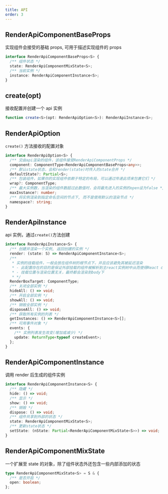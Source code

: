 ```yaml
---
title: API
order: 3
---
```


## RenderApiComponentBaseProps

实现组件会接受的基础 props, 可用于描述实现组件的 props

```ts
interface RenderApiComponentBaseProps<S> {
  /** 组件状态 */
  state: RenderApiComponentMixState<S>;
  /** 当前实例 */
  instance: RenderApiComponentInstance<S>;
}
```

## create(opt)

接收配置并创建一个 api 实例

```ts
function create<S>(opt: RenderApiOption<S>): RenderApiInstance<S>;
```

## RenderApiOption

`create()` 方法接收的配置对象

```ts
interface RenderApiOption<S> {
  /** 交由api渲染的组件，该组件接受RenderApiComponentProps */
  component: ComponentType<RenderApiComponentBaseProps<any>>;
  /** 默认state状态，会和render(state)时传入的state合并 */
  defaultState?: Partial<S>;
  /** 包装组件，如果你的实现组件依赖于特定的布局，可以通过传递此项来包裹它们 */
  wrap?: ComponentType;
  /** 最大实例数，当渲染的组件数超过此数值时，会将最先进入的实例的open设为false */
  maxInstance?: number;
  /** 将实例渲染到指定命名空间的节点下, 而不是使用默认的渲染节点 */
  namespace?: string;
}
```

## RenderApiInstance

api 实例，通过`create()`方法创建

```ts
interface RenderApiInstance<S> {
  /** 创建并渲染一个实例, 返回创建的实例 */
  render: (state: S) => RenderApiComponentInstance<S>;
  /**
   * 实例的挂载组件，一般会放在组件树的根节点下，并且应该避免其被延迟渲染
   * - 此配置存在的目的是保证外部挂载的组件被解析到主react实例树中从而使得React context等api正常可用
   * - 挂载位置与渲染位置无关，最终都会渲染到body下
   * */
  RenderBoxTarget: ComponentType;
  /** 关闭全部实例 */
  hideAll: () => void;
  /** 开启全部实例 */
  showAll: () => void;
  /** 销毁全部实例 */
  disposeAll: () => void;
  /** 获取所有实例的列表 */
  getInstances: () => RenderApiComponentInstance<S>[];
  /** 可用事件对象 */
  events: {
    /** 实例列表发生改变(增加或减少) */
    update: ReturnType<typeof createEvent>;
  };
}
```

## RenderApiComponentInstance

调用 render 后生成的组件实例

```ts
interface RenderApiComponentInstance<S> {
  /** 隐藏 */
  hide: () => void;
  /** 显示 */
  show: () => void;
  /** 销毁 */
  dispose: () => void;
  /** 组件共享到外部的状态 */
  state: RenderApiComponentMixState<S>;
  /** 更新state状态 */
  setState: (nState: Partial<RenderApiComponentMixState<S>>) => void;
}
```

## RenderApiComponentMixState

一个扩展至 state 的对象，除了组件状态外还包含一些内部添加的状态

```ts
type RenderApiComponentMixState<S> = S & {
  /** 是否开启 */
  open: boolean;
};
```
